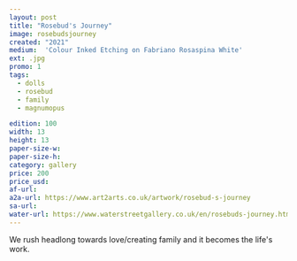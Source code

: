 ```yaml
---
layout: post
title: "Rosebud's Journey"
image: rosebudsjourney
created: "2021"
medium:  'Colour Inked Etching on Fabriano Rosaspina White'
ext: .jpg
promo: 1
tags:
  - dolls
  - rosebud
  - family
  - magnumopus

edition: 100
width: 13
height: 13
paper-size-w: 
paper-size-h: 
category: gallery
price: 200
price_usd: 
af-url: 
a2a-url: https://www.art2arts.co.uk/artwork/rosebud-s-journey
sa-url:
water-url: https://www.waterstreetgallery.co.uk/en/rosebuds-journey.html
---
```


We rush headlong towards love/creating family and it becomes the life's work.

